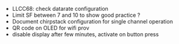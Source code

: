 * LLCC68: check datarate configuration
* Limit SF between 7 and 10 to show good practice ?
* Document chirpstack configuration for single channel operation
* QR code on OLED for wifi prov
* disable display after few minutes, activate on button press

